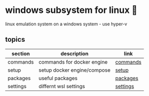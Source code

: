 <!-- omit in toc -->
# windows subsystem for linux 🥸

linux emulation system on a windows system - use hyper-v

<!-- omit in toc -->
## topics

| section | description | link |
|--- |--- |--- |
| commands | commands for docker engine | [commands](commands.md) |
| setup | setup docker engine/compose | [setup](setup.md) |
| packages | useful packages | [packages](packages.md) |
| settings | differnt wsl settings | [settings](settings.md) |

